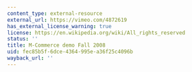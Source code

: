 ```yaml
---
content_type: external-resource
external_url: https://vimeo.com/4872619
has_external_license_warning: true
license: https://en.wikipedia.org/wiki/All_rights_reserved
status: ''
title: M-Commerce demo Fall 2008
uid: fec85b5f-6dce-4364-995e-a36f25c4096b
wayback_url: ''
---
```

